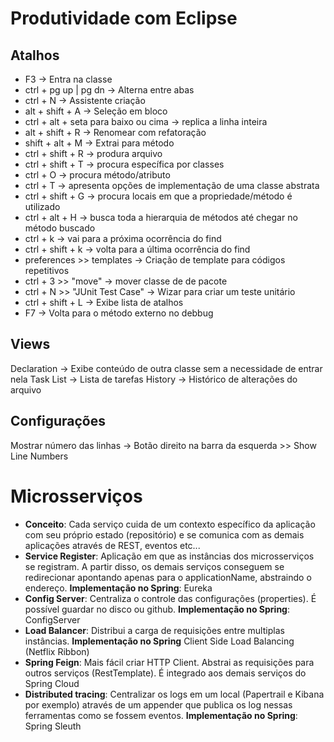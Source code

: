 # Produtividade com Eclipse

## Atalhos

- F3 -> Entra na classe
- ctrl + pg up | pg dn -> Alterna entre abas
- ctrl + N -> Assistente criação
- alt + shift + A -> Seleção em bloco
- ctrl + alt + seta para baixo ou cima -> replica a linha inteira
- alt + shift + R -> Renomear com refatoração
- shift + alt + M -> Extrai para método
- ctrl + shift + R -> produra arquivo
- ctrl + shift + T -> procura específica por classes
- ctrl + O -> procura método/atributo
- ctrl + T -> apresenta opções de implementação de uma classe abstrata
- ctrl + shift + G -> procura locais em que a propriedade/método é utilizado
- ctrl + alt + H -> busca toda a hierarquia de métodos até chegar no método buscado
- ctrl + k -> vai para a próxima ocorrência do find
- ctrl + shift + k -> volta para a última ocorrência do find
- preferences >> templates -> Criação de template para códigos repetitivos
- ctrl + 3 >> "move" -> mover classe de de pacote
- ctrl + N >> "JUnit Test Case" -> Wizar para criar um teste unitário
- ctrl + shift + L -> Exibe lista de atalhos
- F7 -> Volta para o método externo no debbug

## Views

Declaration -> Exibe conteúdo de outra classe sem a necessidade de entrar nela
Task List -> Lista de tarefas
History -> Histórico de alterações do arquivo

## Configurações

Mostrar número das linhas -> Botão direito na barra da esquerda >> Show Line Numbers

# Microsserviços

- **Conceito**: Cada serviço cuida de um contexto específico da aplicação com seu próprio estado (repositório) e se comunica com as demais aplicações através de REST, eventos etc...
- **Service Register**: Aplicação em que as instâncias dos microsserviços se registram. A partir disso, os demais serviços conseguem se redirecionar apontando apenas para o applicationName, abstraindo o endereço. **Implementação no Spring**: Eureka
- **Config Server**: Centraliza o controle das configurações (properties). É possível guardar no disco ou github. **Implementação no Spring**: ConfigServer
- **Load Balancer**: Distribui a carga de requisições entre multiplas instâncias. **Implementação no Spring** Client Side Load Balancing (Netflix Ribbon)
- **Spring Feign**: Mais fácil criar HTTP Client. Abstrai as requisições para outros serviços (RestTemplate). É integrado aos demais serviços do Spring Cloud
- **Distributed tracing**: Centralizar os logs em um local (Papertrail e Kibana por exemplo) através de um appender que publica os log nessas ferramentas como se fossem eventos. **Implementação no Spring**: Spring Sleuth
